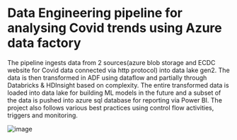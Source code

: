 # Data Engineering pipeline for analysing Covid trends using Azure data factory

The pipeline ingests data from 2 sources(azure blob storage and ECDC website for Covid data connected via http protocol) into data lake gen2. The data is then transformed in ADF using dataflow and partially through Databricks & HDInsight based on complexity. The entire transformed data is loaded into data lake for building ML models in the future and a subset of the data is pushed into azure sql database for reporting via Power BI. The project also follows various best practices using control flow activities, triggers and monitoring.

![image](https://github.com/srikrishna777k/Azure-Data-Engineering-pipeline-using-data-factory/assets/75556669/53ad462c-8fb2-405d-88d6-1aa79eb2a6c4)
